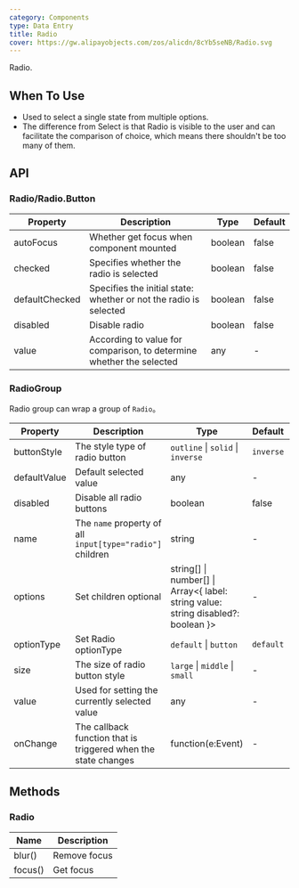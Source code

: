 ```yaml
---
category: Components
type: Data Entry
title: Radio
cover: https://gw.alipayobjects.com/zos/alicdn/8cYb5seNB/Radio.svg
---
```


Radio.

## When To Use

- Used to select a single state from multiple options.
- The difference from Select is that Radio is visible to the user and can facilitate the comparison of choice, which means there shouldn't be too many of them.

## API

### Radio/Radio.Button

| Property | Description | Type | Default |
| --- | --- | --- | --- |
| autoFocus | Whether get focus when component mounted | boolean | false |
| checked | Specifies whether the radio is selected | boolean | false |
| defaultChecked | Specifies the initial state: whether or not the radio is selected | boolean | false |
| disabled | Disable radio | boolean | false |
| value | According to value for comparison, to determine whether the selected | any | - |

### RadioGroup

Radio group can wrap a group of `Radio`。

| Property | Description | Type | Default | Version |
| --- | --- | --- | --- | --- |
| buttonStyle | The style type of radio button | `outline` \| `solid` \| `inverse` | `inverse` |  |  |
| defaultValue | Default selected value | any | - |  |
| disabled | Disable all radio buttons | boolean | false |  |
| name | The `name` property of all `input[type="radio"]` children | string | - |  |
| options | Set children optional | string\[] \| number\[] \| Array&lt;{ label: string value: string disabled?: boolean }> | - |  |
| optionType | Set Radio optionType | `default` \| `button` | `default` | 4.4.0 |
| size | The size of radio button style | `large` \| `middle` \| `small` | - |  |
| value | Used for setting the currently selected value | any | - |  |
| onChange | The callback function that is triggered when the state changes | function(e:Event) | - |  |

## Methods

### Radio

| Name    | Description  |
| ------- | ------------ |
| blur()  | Remove focus |
| focus() | Get focus    |
